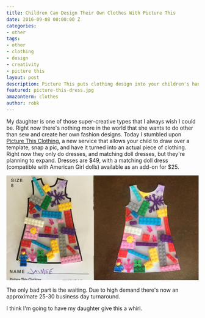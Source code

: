 ```yaml
---
title: Children Can Design Their Own Clothes With Picture This
date: 2016-09-08 00:00:00 Z
categories:
- other
tags:
- other
- clothing
- design
- creativity
- picture this
layout: post
description: Picture This puts clothing design into your children's hands.
featured: picture-this-dress.jpg
amazonterm: clothes
author: robk
---
```


My daughter is one of those super-creative types that I always wish I could be. Right now there's nothing more in the world that she wants to do other than sew and create her own fashion designs. Today I stumbled upon [Picture This Clothing](https://picturethisclothing.com/#templates), a new service that allows your child to draw over a template, snap a pic, and have it turned into an actual piece of clothing. Right now they only do dresses, and matching doll dresses, but they're planning to expand. Dresses are $49, with a matching doll dress (compatible with American Girl dolls) available as an add-on for $25.

![Lego Dress Example](/images/picturethis/legodress.jpg)

The only bad part is the waiting. Due to high demand there's now an approximate 25-30 business day turnaround.

I think I'm going to have my daughter give this a whirl.

